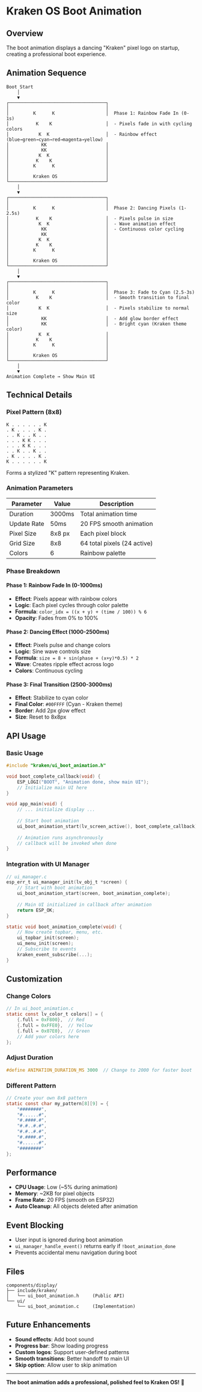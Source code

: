 # Kraken OS Boot Animation

## Overview

The boot animation displays a dancing "Kraken" pixel logo on startup, creating a professional boot experience.

## Animation Sequence

```
Boot Start
    │
    ▼
┌────────────────────────────────────┐
│                                    │
│         K      K                   │  Phase 1: Rainbow Fade In (0-1s)
│          K    K                    │  - Pixels fade in with cycling colors
│           K  K                     │  - Rainbow effect (blue→green→cyan→red→magenta→yellow)
│            KK                      │
│            KK                      │
│           K  K                     │
│          K    K                    │
│         K      K                   │
│                                    │
│         Kraken OS                  │
└────────────────────────────────────┘
    │
    ▼
┌────────────────────────────────────┐
│                                    │
│         K      K                   │  Phase 2: Dancing Pixels (1-2.5s)
│          K    K                    │  - Pixels pulse in size
│           K  K                     │  - Wave animation effect
│            KK                      │  - Continuous color cycling
│            KK                      │
│           K  K                     │
│          K    K                    │
│         K      K                   │
│                                    │
│         Kraken OS                  │
└────────────────────────────────────┘
    │
    ▼
┌────────────────────────────────────┐
│                                    │
│         K      K                   │  Phase 3: Fade to Cyan (2.5-3s)
│          K    K                    │  - Smooth transition to final color
│           K  K                     │  - Pixels stabilize to normal size
│            KK                      │  - Add glow border effect
│            KK                      │  - Bright cyan (Kraken theme color)
│           K  K                     │
│          K    K                    │
│         K      K                   │
│                                    │
│         Kraken OS                  │
└────────────────────────────────────┘
    │
    ▼
Animation Complete → Show Main UI
```

## Technical Details

### Pixel Pattern (8x8)
```
K . . . . . . K
. K . . . . K .
. . K . . K . .
. . . K K . . .
. . . K K . . .
. . K . . K . .
. K . . . . K .
K . . . . . . K
```

Forms a stylized "K" pattern representing Kraken.

### Animation Parameters

| Parameter | Value | Description |
|-----------|-------|-------------|
| Duration | 3000ms | Total animation time |
| Update Rate | 50ms | 20 FPS smooth animation |
| Pixel Size | 8x8 px | Each pixel block |
| Grid Size | 8x8 | 64 total pixels (24 active) |
| Colors | 6 | Rainbow palette |

### Phase Breakdown

#### Phase 1: Rainbow Fade In (0-1000ms)
- **Effect**: Pixels appear with rainbow colors
- **Logic**: Each pixel cycles through color palette
- **Formula**: `color_idx = ((x + y) + (time / 100)) % 6`
- **Opacity**: Fades from 0% to 100%

#### Phase 2: Dancing Effect (1000-2500ms)
- **Effect**: Pixels pulse and change colors
- **Logic**: Sine wave controls size
- **Formula**: `size = 8 + sin(phase + (x+y)*0.5) * 2`
- **Wave**: Creates ripple effect across logo
- **Colors**: Continuous cycling

#### Phase 3: Final Transition (2500-3000ms)
- **Effect**: Stabilize to cyan color
- **Final Color**: `#00FFFF` (Cyan - Kraken theme)
- **Border**: Add 2px glow effect
- **Size**: Reset to 8x8px

## API Usage

### Basic Usage
```c
#include "kraken/ui_boot_animation.h"

void boot_complete_callback(void) {
    ESP_LOGI("BOOT", "Animation done, show main UI");
    // Initialize main UI here
}

void app_main(void) {
    // ... initialize display ...
    
    // Start boot animation
    ui_boot_animation_start(lv_screen_active(), boot_complete_callback);
    
    // Animation runs asynchronously
    // callback will be invoked when done
}
```

### Integration with UI Manager
```c
// ui_manager.c
esp_err_t ui_manager_init(lv_obj_t *screen) {
    // Start with boot animation
    ui_boot_animation_start(screen, boot_animation_complete);
    
    // Main UI initialized in callback after animation
    return ESP_OK;
}

static void boot_animation_complete(void) {
    // Now create topbar, menu, etc.
    ui_topbar_init(screen);
    ui_menu_init(screen);
    // Subscribe to events
    kraken_event_subscribe(...);
}
```

## Customization

### Change Colors
```c
// In ui_boot_animation.c
static const lv_color_t colors[] = {
    {.full = 0xF800},  // Red
    {.full = 0xFFE0},  // Yellow
    {.full = 0x07E0},  // Green
    // Add your colors here
};
```

### Adjust Duration
```c
#define ANIMATION_DURATION_MS 3000  // Change to 2000 for faster boot
```

### Different Pattern
```c
// Create your own 8x8 pattern
static const char my_pattern[8][9] = {
    "########",
    "#......#",
    "#.####.#",
    "#.#..#.#",
    "#.#..#.#",
    "#.####.#",
    "#......#",
    "########"
};
```

## Performance

- **CPU Usage**: Low (~5% during animation)
- **Memory**: ~2KB for pixel objects
- **Frame Rate**: 20 FPS (smooth on ESP32)
- **Auto Cleanup**: All objects deleted after animation

## Event Blocking

- User input is ignored during boot animation
- `ui_manager_handle_event()` returns early if `!boot_animation_done`
- Prevents accidental menu navigation during boot

## Files

```
components/display/
├── include/kraken/
│   └── ui_boot_animation.h     (Public API)
└── ui/
    └── ui_boot_animation.c     (Implementation)
```

## Future Enhancements

- **Sound effects**: Add boot sound
- **Progress bar**: Show loading progress
- **Custom logos**: Support user-defined patterns
- **Smooth transitions**: Better handoff to main UI
- **Skip option**: Allow user to skip animation

---

**The boot animation adds a professional, polished feel to Kraken OS!** 🎉
